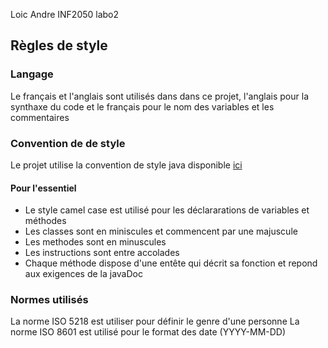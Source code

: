 Loic Andre
INF2050 labo2

## Règles de style

### Langage
Le français et l'anglais sont utilisés dans dans ce projet, l'anglais pour la synthaxe du code et le français 
pour le nom des variables et les commentaires

 
### Convention de de style 
Le projet utilise la convention de style java disponible [ici](https://www.oracle.com/java/technologies/javase/codeconventions-introduction.html) 


#### Pour l'essentiel 
* Le style camel case est utilisé pour les déclararations de variables et méthodes
* Les classes sont en miniscules et commencent par une majuscule
* Les methodes sont en minuscules
* Les instructions sont entre accolades 
* Chaque méthode dispose d'une entête qui décrit sa fonction et repond aux exigences de la javaDoc


### Normes utilisés
La norme ISO 5218 est utiliser pour définir le genre d'une personne
La norme ISO 8601 est utilisé pour le format des date (YYYY-MM-DD)
